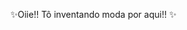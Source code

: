 ✨Oiie!! Tô inventando moda por aqui!! ✨
<!---
Gadiinha/Gadiinha is a ✨ special ✨ repository because its `README.md` (this file) appears on your GitHub profile.
You can click the Preview link to take a look at your changes.
--->
